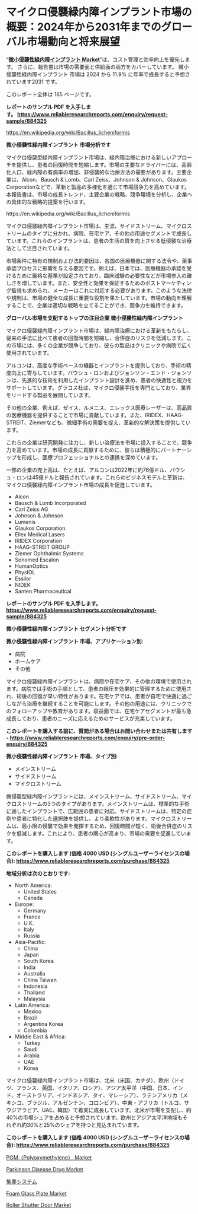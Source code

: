 <p><h1>マイクロ侵襲緑内障インプラント市場の概要：2024年から2031年までのグローバル市場動向と将来展望</h1></p><p>&ldquo;<strong><a href="https://www.reliableresearchreports.com/micro-invasive-glaucoma-implants-r884325">微小侵襲性緑内障インプラント Market</a></strong>&rdquo;は、コスト管理と効率向上を優先します。 さらに、報告書は市場の需要面と供給面の両方をカバーしています。 微小侵襲性緑内障インプラント 市場は 2024 から 11.9% に年率で成長すると予想されています2031 です。</p>
<p>このレポート全体は 185 ページです。</p>
<p><strong>レポートのサンプル PDF を入手します。&nbsp;<a href="https://www.reliableresearchreports.com/enquiry/request-sample/884325">https://www.reliableresearchreports.com/enquiry/request-sample/884325</a></strong></p>
<p><a href="https://en.wikipedia.org/wiki/Bacillus_licheniformis">https://en.wikipedia.org/wiki/Bacillus_licheniformis</a></p>
<p><strong>微小侵襲性緑内障インプラント 市場分析です</strong></p>
<p><p>マイクロ侵襲型緑内障インプラント市場は、緑内障治療における新しいアプローチを提供し、患者の回復時間を短縮します。市場の主要なドライバーには、高齢化人口、緑内障の有病率の増加、非侵襲的な治療方法の需要があります。主要企業は、Alcon、Bausch & Lomb、Carl Zeiss、Johnson & Johnson、Glaukos Corporationなどで、革新と製品の多様化を通じて市場競争力を高めています。本報告書は、市場の成長トレンド、主要企業の戦略、競争環境を分析し、企業への具体的な戦略的提案を行います。</p></p>
<p>https://en.wikipedia.org/wiki/Bacillus_licheniformis</p>
<p><p>マイクロ侵襲緑内障インプラント市場は、主流、サイドストリーム、マイクロストリームのタイプに分かれ、病院、在宅ケア、その他の用途セグメントで成長しています。これらのインプラントは、患者の生活の質を向上させる低侵襲な治療法として注目されています。</p><p>市場条件に特有の規制および法的要因は、各国の医療機器に関する法令や、薬事承認プロセスに影響を与える要因です。例えば、日本では、医療機器の承認を受けるために厳格な基準が設定されており、臨床試験の必要性などが市場参入の難しさを増しています。また、安全性と効果を保証するためのポストマーケティング監視も求められ、メーカーはこれに対応する必要があります。このような法律や規制は、市場の健全な成長に重要な役割を果たしています。市場の動向を理解することで、企業は適切な戦略を立てることができ、競争力を維持できます。</p></p>
<p><strong>グローバル市場を支配するトップの注目企業 微小侵襲性緑内障インプラント</strong></p>
<p><p>マイクロ侵襲緑内障インプラント市場は、緑内障治療における革新をもたらし、従来の手法に比べて患者の回復時間を短縮し、合併症のリスクを低減します。この市場には、多くの企業が競争しており、彼らの製品はクリニックや病院で広く使用されています。</p><p>アルコンは、高度な手術ベースの機器とインプラントを提供しており、手術の精度向上に寄与しています。バウシュ・ロンおよびジョンソン・エンド・ジョンソンは、先進的な技術を利用したインプラント設計を進め、患者の快適性と視力をサポートしています。グラコス社は、マイクロ侵襲手技を専門としており、業界をリードする製品を展開しています。</p><p>その他の企業、例えば、ゼイス、ルメニス、エレックス医療レーザーは、高品質の医療機器を提供することで市場に貢献しています。また、IRIDEX、HAAG-STREIT、Ziemerなども、微細手術の需要を捉え、革新的な解決策を提供しています。</p><p>これらの企業は研究開発に注力し、新しい治療法を市場に投入することで、競争力を高めています。市場の成長に貢献するために、彼らは積極的にパートナーシップを形成し、医療プロフェッショナルとの連携を深めています。</p><p>一部の企業の売上高は、たとえば、アルコンは2022年に約76億ドル、バウシュ・ロンは45億ドルと報告されています。これらのビジネスモデルと革新は、マイクロ侵襲緑内障インプラント市場の成長を促進しています。</p></p>
<p><ul><li>Alcon</li><li>Bausch & Lomb Incorporated</li><li>Carl Zeiss AG</li><li>Johnson & Johnson</li><li>Lumenis</li><li>Glaukos Corporation.</li><li>Ellex Medical Lasers</li><li>IRIDEX Corporation</li><li>HAAG-STREIT GROUP</li><li>Ziemer Ophthalmic Systems</li><li>Sonomed Escalon</li><li>HumanOptics</li><li>PhysIOL</li><li>Essilor</li><li>NIDEK</li><li>Santen Pharmaceutical</li></ul></p>
<p><strong>レポートのサンプル PDF を入手します。 <a href="https://www.reliableresearchreports.com/enquiry/request-sample/884325">https://www.reliableresearchreports.com/enquiry/request-sample/884325</a></strong></p>
<p><strong>微小侵襲性緑内障インプラント セグメント分析です</strong></p>
<p><strong>微小侵襲性緑内障インプラント 市場、アプリケーション別:</strong></p>
<p><ul><li>病院</li><li>ホームケア</li><li>その他</li></ul></p>
<p><p>マイクロ侵襲緑内障インプラントは、病院や在宅ケア、その他の環境で使用されます。病院では手術の手順として、患者の眼圧を効果的に管理するために使用され、術後の回復が早い特性があります。在宅ケアでは、患者が自宅で快適に過ごしながら治療を継続することを可能にします。その他の用途には、クリニックでのフォローアップや教育があります。収益面では、在宅ケアセグメントが最も急成長しており、患者のニーズに応えるためのサービスが充実しています。</p></p>
<p><strong>このレポートを購入する前に、質問がある場合はお問い合わせまたは共有します - <a href="https://www.reliableresearchreports.com/enquiry/pre-order-enquiry/884325">https://www.reliableresearchreports.com/enquiry/pre-order-enquiry/884325</a></strong></p>
<p><strong>微小侵襲性緑内障インプラント 市場、タイプ別:</strong></p>
<p><ul><li>メインストリーム</li><li>サイドストリーム</li><li>マイクロストリーム</li></ul></p>
<p><p>微侵襲型緑内障インプラントには、メインストリーム、サイドストリーム、マイクロストリームの3つのタイプがあります。メインストリームは、標準的な手術に適したインプラントで、広範囲の患者に対応。サイドストリームは、特定の症例や患者に特化した選択肢を提供し、より柔軟性があります。マイクロストリームは、最小限の侵襲で効果を発揮するため、回復時間が短く、術後合併症のリスクを低減します。これにより、患者の関心が高まり、市場の需要を促進しています。</p></p>
<p><strong>このレポートを購入します (価格 4000 USD (シングルユーザーライセンスの場合): <a href="https://www.reliableresearchreports.com/purchase/884325">https://www.reliableresearchreports.com/purchase/884325</a></strong></p>
<p><strong>地域分析は次のとおりです:</strong></p>
<p><ul>
    <li>
        North America:
        <ul>
            <li>United States</li>
            <li>Canada</li>
        </ul>
    </li>
    <li>
        Europe:
        <ul>
            <li>Germany</li>
            <li>France</li>
            <li>U.K.</li>
            <li>Italy</li>
            <li>Russia</li>
        </ul>
    </li>
    <li>
        Asia-Pacific:
        <ul>
            <li>China</li>
            <li>Japan</li>
            <li>South Korea</li>
            <li>India</li>
            <li>Australia</li>
            <li>China Taiwan</li>
            <li>Indonesia</li>
            <li>Thailand</li>
            <li>Malaysia</li>
        </ul>
    </li>
    <li>
        Latin America:
        <ul>
            <li>Mexico</li>
            <li>Brazil</li>
            <li>Argentina Korea</li>
            <li>Colombia</li>
        </ul>
    </li>
    <li>
        Middle East & Africa:
        <ul>
            <li>Turkey</li>
            <li>Saudi</li>
            <li>Arabia</li>
            <li>UAE</li>
            <li>Korea</li>
        </ul>
    </li>
    </ul></p>
<p><p>マイクロ侵襲緑内障インプラント市場は、北米（米国、カナダ）、欧州（ドイツ、フランス、英国、イタリア、ロシア）、アジア太平洋（中国、日本、インド、オーストラリア、インドネシア、タイ、マレーシア）、ラテンアメリカ（メキシコ、ブラジル、アルゼンチン、コロンビア）、中東・アフリカ（トルコ、サウジアラビア、UAE、韓国）で着実に成長しています。北米が市場を支配し、約40%の市場シェアを占めると予想されています。欧州とアジア太平洋地域もそれぞれ約30%と25%のシェアを持つと見込まれています。</p></p>
<p><strong>このレポートを購入します (価格 4000 USD (シングルユーザーライセンスの場合): <a href="https://www.reliableresearchreports.com/purchase/884325">https://www.reliableresearchreports.com/purchase/884325</a></strong></p>
<p><p><a href="https://issuu.com/reportprime-2/docs/pompolyoxymethylene-market-size-203_c070c0d459dae4">POM（Polyoxymethylene） Market</a></p><p><a href="https://www.linkedin.com/pulse/parkinson-disease-drug-market-strategic-insights-product-b2cfe?trackingId=3uYWGBvQQ9%2B5dBU7gMLMZg%3D%3D">Parkinson Disease Drug Market</a></p><p><a href="https://medium.com/@sashabeier2023/%E3%82%B0%E3%83%AD%E3%83%BC%E3%83%90%E3%83%AB%E9%9B%86%E5%A1%B5%E3%82%B7%E3%82%B9%E3%83%86%E3%83%A0%E5%B8%82%E5%A0%B4%E3%81%AE%E8%A6%8F%E6%A8%A1%E3%81%A8%E3%82%B7%E3%82%A7%E3%82%A2%E5%88%86%E6%9E%90-%E8%A3%BD%E5%93%81%E3%82%BF%E3%82%A4%E3%83%97%E5%88%A5-%E3%82%A2%E3%83%97%E3%83%AA%E3%82%B1%E3%83%BC%E3%82%B7%E3%83%A7%E3%83%B3%E5%88%A5-%E5%9C%B0%E5%9F%9F%E5%88%A5-%E4%BA%88%E6%B8%AC-2024%E5%B9%B4-2031%E5%B9%B4-ab65a9c2d3c0">集塵システム</a></p><p><a href="https://issuu.com/reportprime-2/docs/foam-glass-plate-market-size-2030.p_07c5a234bc597f">Foam Glass Plate Market</a></p><p><a href="https://www.linkedin.com/pulse/roller-shutter-door-market-strategic-insights-product-evolution-wjwpe?trackingId=dFqnV%2BgqSimvzpjlvjnASw%3D%3D">Roller Shutter Door Market</a></p></p>
